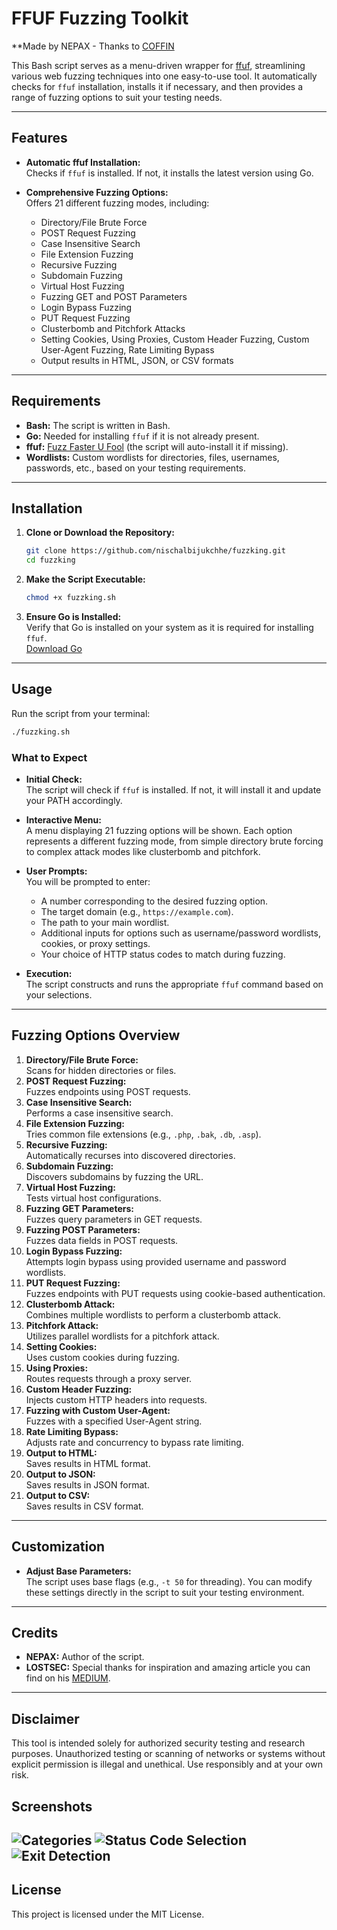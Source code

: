 # FFUF Fuzzing Toolkit

**Made by NEPAX - Thanks to [COFFIN](https://x.com/coffinxp7)

This Bash script serves as a menu-driven wrapper for [ffuf](https://github.com/ffuf/ffuf), streamlining various web fuzzing techniques into one easy-to-use tool. It automatically checks for `ffuf` installation, installs it if necessary, and then provides a range of fuzzing options to suit your testing needs.

---

## Features

- **Automatic ffuf Installation:**  
  Checks if `ffuf` is installed. If not, it installs the latest version using Go.
  
- **Comprehensive Fuzzing Options:**  
  Offers 21 different fuzzing modes, including:
  - Directory/File Brute Force
  - POST Request Fuzzing
  - Case Insensitive Search
  - File Extension Fuzzing
  - Recursive Fuzzing
  - Subdomain Fuzzing
  - Virtual Host Fuzzing
  - Fuzzing GET and POST Parameters
  - Login Bypass Fuzzing
  - PUT Request Fuzzing
  - Clusterbomb and Pitchfork Attacks
  - Setting Cookies, Using Proxies, Custom Header Fuzzing, Custom User-Agent Fuzzing, Rate Limiting Bypass
  - Output results in HTML, JSON, or CSV formats

---

## Requirements

- **Bash:** The script is written in Bash.
- **Go:** Needed for installing `ffuf` if it is not already present.
- **ffuf:** [Fuzz Faster U Fool](https://github.com/ffuf/ffuf) (the script will auto-install it if missing).
- **Wordlists:** Custom wordlists for directories, files, usernames, passwords, etc., based on your testing requirements.

---

## Installation

1. **Clone or Download the Repository:**
   ```bash
   git clone https://github.com/nischalbijukchhe/fuzzking.git
   cd fuzzking
   ```

2. **Make the Script Executable:**
   ```bash
   chmod +x fuzzking.sh
   ```

3. **Ensure Go is Installed:**  
   Verify that Go is installed on your system as it is required for installing `ffuf`.  
   [Download Go](https://golang.org/dl/)

---

## Usage

Run the script from your terminal:
```bash
./fuzzking.sh
```

### What to Expect

- **Initial Check:**  
  The script will check if `ffuf` is installed. If not, it will install it and update your PATH accordingly.

- **Interactive Menu:**  
  A menu displaying 21 fuzzing options will be shown. Each option represents a different fuzzing mode, from simple directory brute forcing to complex attack modes like clusterbomb and pitchfork.

- **User Prompts:**  
  You will be prompted to enter:
  - A number corresponding to the desired fuzzing option.
  - The target domain (e.g., `https://example.com`).
  - The path to your main wordlist.
  - Additional inputs for options such as username/password wordlists, cookies, or proxy settings.
  - Your choice of HTTP status codes to match during fuzzing.

- **Execution:**  
  The script constructs and runs the appropriate `ffuf` command based on your selections.

---

## Fuzzing Options Overview

1. **Directory/File Brute Force:**  
   Scans for hidden directories or files.
2. **POST Request Fuzzing:**  
   Fuzzes endpoints using POST requests.
3. **Case Insensitive Search:**  
   Performs a case insensitive search.
4. **File Extension Fuzzing:**  
   Tries common file extensions (e.g., `.php`, `.bak`, `.db`, `.asp`).
5. **Recursive Fuzzing:**  
   Automatically recurses into discovered directories.
6. **Subdomain Fuzzing:**  
   Discovers subdomains by fuzzing the URL.
7. **Virtual Host Fuzzing:**  
   Tests virtual host configurations.
8. **Fuzzing GET Parameters:**  
   Fuzzes query parameters in GET requests.
9. **Fuzzing POST Parameters:**  
   Fuzzes data fields in POST requests.
10. **Login Bypass Fuzzing:**  
    Attempts login bypass using provided username and password wordlists.
11. **PUT Request Fuzzing:**  
    Fuzzes endpoints with PUT requests using cookie-based authentication.
12. **Clusterbomb Attack:**  
    Combines multiple wordlists to perform a clusterbomb attack.
13. **Pitchfork Attack:**  
    Utilizes parallel wordlists for a pitchfork attack.
14. **Setting Cookies:**  
    Uses custom cookies during fuzzing.
15. **Using Proxies:**  
    Routes requests through a proxy server.
16. **Custom Header Fuzzing:**  
    Injects custom HTTP headers into requests.
17. **Fuzzing with Custom User-Agent:**  
    Fuzzes with a specified User-Agent string.
18. **Rate Limiting Bypass:**  
    Adjusts rate and concurrency to bypass rate limiting.
19. **Output to HTML:**  
    Saves results in HTML format.
20. **Output to JSON:**  
    Saves results in JSON format.
21. **Output to CSV:**  
    Saves results in CSV format.

---

## Customization

- **Adjust Base Parameters:**  
  The script uses base flags (e.g., `-t 50` for threading). You can modify these settings directly in the script to suit your testing environment.

---

## Credits

- **NEPAX:** Author of the script.
- **LOSTSEC:** Special thanks for inspiration and amazing article you can find on his [MEDIUM](https://osintteam.blog/ffuf-mastery-the-ultimate-web-fuzzing-guide-f7755c396b92).

---

## Disclaimer

This tool is intended solely for authorized security testing and research purposes. Unauthorized testing or scanning of networks or systems without explicit permission is illegal and unethical. Use responsibly and at your own risk.

## Screenshots
![Categories](https://ibb.co/wtDK1qZ "Categories List")
![Status Code Selection](https://ibb.co/PsbyzCRv "Status Code Selection")
![Exit Detection](https://ibb.co/bwv3ZXv "Exit Detection")
---

## License

This project is licensed under the MIT License.

